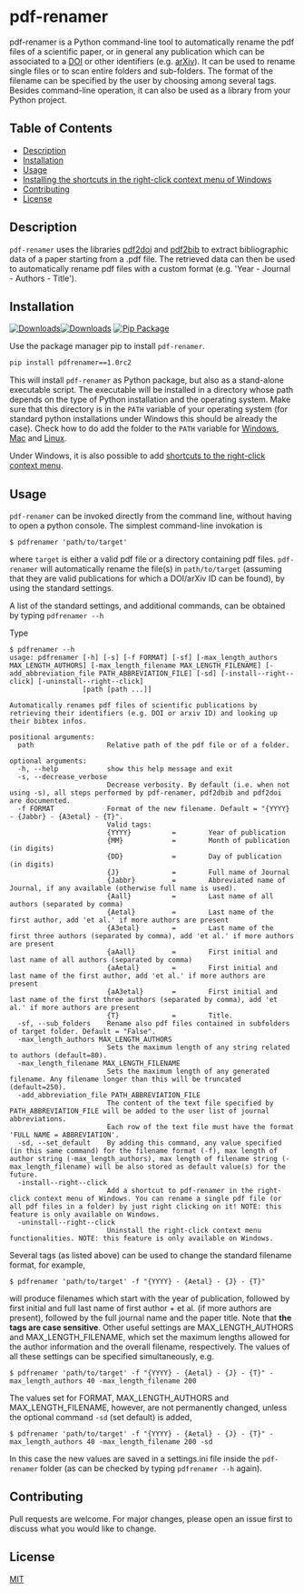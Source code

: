 # pdf-renamer
pdf-renamer is a Python command-line tool to automatically rename the pdf files of a scientific paper, or in general any publication which can be associated to a [DOI](http://dx.doi.org) or
other identifiers (e.g. [arXiv](https://arxiv.org)). It can be used to rename single files or to scan entire folders and sub-folders.
The format of the filename can be specified by the user by choosing among several tags. Besides command-line operation, it can also be used as a library
from your Python project. 

## Table of Contents
 - [Description](#description)
 - [Installation](#installation)
 - [Usage](#usage)
 - [Installing the shortcuts in the right-click context menu of Windows](#installing-the-shortcuts-in-the-right-click-context-menu-of-windows)
  - [Contributing](#contributing)
 - [License](#license)

## Description
```pdf-renamer``` uses the libraries [pdf2doi](https://github.com/MicheleCotrufo/pdf2doi) and [pdf2bib](https://github.com/MicheleCotrufo/pdf2bib) to extract 
bibliographic data of a paper starting from a .pdf file. The retrieved data can then be used to automatically rename pdf files with a custom format (e.g. 'Year - Journal - Authors - Title').

## Installation
[![Downloads](https://pepy.tech/badge/pdf-renamer)](https://pepy.tech/project/pdf-renamer)[![Downloads](https://pepy.tech/badge/pdf-renamer/month)](https://pepy.tech/project/pdf-renamer)
[![Pip Package](https://img.shields.io/pypi/v/pdf-renamer?logo=PyPI)](https://pypi.org/project/pdf-renamer?versions=1.0rc2)

Use the package manager pip to install ```pdf-renamer```.

```bash
pip install pdfrenamer==1.0rc2
```
This will install ```pdf-renamer``` as  Python package, but also as a stand-alone executable script. 
The executable will be installed in a directory whose path depends on the type of Python installation and the operating system. 
Make sure that this directory is in the ```PATH``` variable of your operating system (for standard python installations under Windows this should be already the case). 
Check how to do add the folder to the ```PATH``` variable for [Windows](https://www.google.com/search?q=python+add+script+folder+to+path+windows), 
[Mac](https://www.google.com/search?q=python+add+script+folder+to+path+mac) and [Linux](https://www.google.com/search?q=python+add+script+folder+to+path+linux).

Under Windows, it is also possible to add [shortcuts to the right-click context menu](#installing-the-shortcuts-in-the-right-click-context-menu-of-windows).

## Usage

```pdf-renamer``` can be invoked directly from the command line, without having to open a python console.
The simplest command-line invokation is

```
$ pdfrenamer 'path/to/target'
```
where ```target``` is either a valid pdf file or a directory containing pdf files. ```pdf-renamer``` will automatically rename the file(s) in ```path/to/target``` 
(assuming that they are valid publications for which a DOI/arXiv ID can be found), by using the standard settings.

A list of the standard settings, and additional commands, can be obtained by typing ```pdfrenamer --h```

Type

```
$ pdfrenamer --h
usage: pdfrenamer [-h] [-s] [-f FORMAT] [-sf] [-max_length_authors MAX_LENGTH_AUTHORS] [-max_length_filename MAX_LENGTH_FILENAME] [-add_abbreviation_file PATH_ABBREVIATION_FILE] [-sd] [-install--right--click] [-uninstall--right--click]
                  [path [path ...]]

Automatically renames pdf files of scientific publications by retrieving their identifiers (e.g. DOI or arxiv ID) and looking up their bibtex infos.

positional arguments:
  path                  Relative path of the pdf file or of a folder.

optional arguments:
  -h, --help            show this help message and exit
  -s, --decrease_verbose
                        Decrease verbosity. By default (i.e. when not using -s), all steps performed by pdf-renamer, pdf2dbib and pdf2doi are documented.
  -f FORMAT             Format of the new filename. Default = "{YYYY} - {Jabbr} - {A3etal} - {T}".
                        Valid tags:
                        {YYYY}          =        Year of publication
                        {MM}            =        Month of publication (in digits)
                        {DD}            =        Day of publication (in digits)
                        {J}             =        Full name of Journal
                        {Jabbr}         =        Abbreviated name of Journal, if any available (otherwise full name is used).
                        {Aall}          =        Last name of all authors (separated by comma)
                        {Aetal}         =        Last name of the first author, add 'et al.' if more authors are present
                        {A3etal}        =        Last name of the first three authors (separated by comma), add 'et al.' if more authors are present
                        {aAall}         =        First initial and last name of all authors (separated by comma)
                        {aAetal}        =        First initial and last name of the first author, add 'et al.' if more authors are present
                        {aA3etal}       =        First initial and last name of the first three authors (separated by comma), add 'et al.' if more authors are present
                        {T}             =        Title.
  -sf, --sub_folders    Rename also pdf files contained in subfolders of target folder. Default = "False".
  -max_length_authors MAX_LENGTH_AUTHORS
                        Sets the maximum length of any string related to authors (default=80).
  -max_length_filename MAX_LENGTH_FILENAME
                        Sets the maximum length of any generated filename. Any filename longer than this will be truncated (default=250).
  -add_abbreviation_file PATH_ABBREVIATION_FILE
                        The content of the text file specified by PATH_ABBREVIATION_FILE will be added to the user list of journal abbreviations.
                        Each row of the text file must have the format 'FULL NAME = ABBREVIATION'.
  -sd, --set_default    By adding this command, any value specified (in this same command) for the filename format (-f), max length of author string (-max_length_authors), max length of filename string (-max_length_filename) will be also stored as default value(s) for the future.
  -install--right--click
                        Add a shortcut to pdf-renamer in the right-click context menu of Windows. You can rename a single pdf file (or all pdf files in a folder) by just right clicking on it! NOTE: this feature is only available on Windows.
  -uninstall--right--click
                        Uninstall the right-click context menu functionalities. NOTE: this feature is only available on Windows.
```
Several tags (as listed above) can be used to change the standard filename format, for example,
```
$ pdfrenamer 'path/to/target' -f "{YYYY} - {Aetal} - {J} - {T}"
```
will produce filenames which start with the year of publication, followed by first initial and full last name of first author + et al. (if more authors are present), followed by the full
journal name and the paper title.  Note that **the tags are case sensitive**.
Other useful settings are MAX_LENGTH_AUTHORS and MAX_LENGTH_FILENAME, which set the maximum lengths allowed for the author information and the overall filename, respectively. 
The values of all these settings can be specified simultaneously, e.g.
```
$ pdfrenamer 'path/to/target' -f "{YYYY} - {Aetal} - {J} - {T}" -max_length_authors 40 -max_length_filename 200
```
The values set for FORMAT, MAX_LENGTH_AUTHORS and MAX_LENGTH_FILENAME, however, are not permanently changed, unless the optional command ```-sd``` (set default) is added,
```
$ pdfrenamer 'path/to/target' -f "{YYYY} - {Aetal} - {J} - {T}" -max_length_authors 40 -max_length_filename 200 -sd
```
In this case the new values are saved in a settings.ini file inside the ```pdf-renamer``` folder (as can be checked by typing ```pdfrenamer --h``` again).



## Contributing
Pull requests are welcome. For major changes, please open an issue first to discuss what you would like to change.


## License
[MIT](https://choosealicense.com/licenses/mit/)
